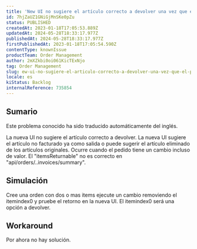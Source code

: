 ```yaml
---
title: 'New UI no sugiere el artículo correcto a devolver una vez que el pedido tiene un cambio'
id: 7hjZaUZ1GNiGjMnSKe0pZu
status: PUBLISHED
createdAt: 2023-01-18T17:05:53.889Z
updatedAt: 2024-05-28T18:33:17.977Z
publishedAt: 2024-05-28T18:33:17.977Z
firstPublishedAt: 2023-01-18T17:05:54.590Z
contentType: knownIssue
productTeam: Order Management
author: 2mXZkbi0oi061KicTExNjo
tag: Order Management
slug: ew-ui-no-sugiere-el-articulo-correcto-a-devolver-una-vez-que-el-pedido-tiene-un-cambio
locale: es
kiStatus: Backlog
internalReference: 735854
---
```


## Sumario

<div class="alert alert-info">
  <p>Este problema conocido ha sido traducido automáticamente del inglés.</p>
</div>


La nueva UI no sugiere el artículo correcto a devolver.
La nueva UI sugiere el artículo no facturado ya como salida o puede sugerir el artículo eliminado de los artículos originales. Ocurre cuando el pedido tiene un cambio incluso de valor. El "itemsReturnable" no es correcto en "api/orders/..invoices/summary".


##

## Simulación


Cree una orden con dos o mas items ejecute un cambio removiendo el itemindex0 y pruebe el retorno en la nueva UI. El itemindex0 será una opción a devolver.



## Workaround


Por ahora no hay solución.

